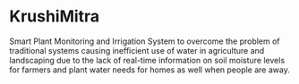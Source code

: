 # KrushiMitra
Smart Plant Monitoring and Irrigation System to overcome the problem of traditional systems causing inefficient use of water in agriculture and landscaping due to the lack of real-time information on soil moisture levels for farmers and plant water needs for homes as well when people are away.
